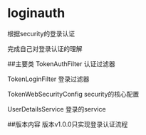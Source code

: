 # loginauth
根据security的登录认证

完成自己对登录认证的理解

##主要类
TokenAuthFilter 认证过滤器

TokenLoginFilter 登录过滤器

TokenWebSecurityConfig security的核心配置

UserDetailsService 登录的service

##版本内容
版本v1.0.0只实现登录认证流程
